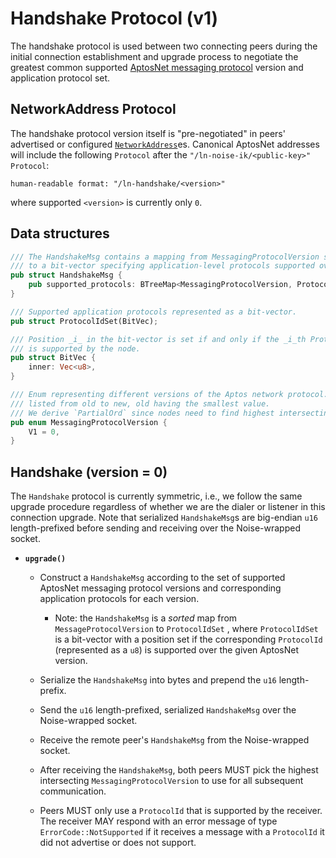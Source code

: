 # Handshake Protocol (v1)

The handshake protocol is used between two connecting peers during the initial connection establishment and upgrade process to negotiate the greatest common supported [AptosNet messaging protocol](messaging-v1.md) version and application protocol set.

## NetworkAddress Protocol

The handshake protocol version itself is "pre-negotiated" in peers' advertised or configured [`NetworkAddress`](network-address.md)es. Canonical AptosNet addresses will include the following `Protocol` after the `"/ln-noise-ik/<public-key>"` `Protocol`:

```
human-readable format: "/ln-handshake/<version>"
```

where supported `<version>` is currently only `0`.

## Data structures

```rust
/// The HandshakeMsg contains a mapping from MessagingProtocolVersion suppported by the node
/// to a bit-vector specifying application-level protocols supported over that version.
pub struct HandshakeMsg {
    pub supported_protocols: BTreeMap<MessagingProtocolVersion, ProtocolIdSet>,
}

/// Supported application protocols represented as a bit-vector.
pub struct ProtocolIdSet(BitVec);

/// Position _i_ in the bit-vector is set if and only if the _i_th ProtocolId variant
/// is supported by the node.
pub struct BitVec {
    inner: Vec<u8>,
}

/// Enum representing different versions of the Aptos network protocol. These should be
/// listed from old to new, old having the smallest value.
/// We derive `PartialOrd` since nodes need to find highest intersecting protocol version.
pub enum MessagingProtocolVersion {
    V1 = 0,
}
```

## Handshake (version = 0)

The `Handshake` protocol is currently symmetric, i.e., we follow the same upgrade procedure regardless of whether we are the dialer or listener in this connection upgrade. Note that serialized `HandshakeMsg`s are big-endian `u16` length-prefixed before sending and receiving over the Noise-wrapped socket.

* **`upgrade()`**

  * Construct a `HandshakeMsg` according to the set of supported AptosNet messaging protocol versions and corresponding application protocols for each version.

    * Note: the `HandshakeMsg` is a _sorted_ map from `MessageProtocolVersion` to `ProtocolIdSet` , where `ProtocolIdSet` is a bit-vector with a position set if the corresponding `ProtocolId` (represented as a `u8`) is supported over the given AptosNet version.

  * Serialize the `HandshakeMsg` into bytes and prepend the `u16` length-prefix.
  * Send the `u16` length-prefixed, serialized `HandshakeMsg` over the Noise-wrapped socket.
  * Receive the remote peer's `HandshakeMsg` from the Noise-wrapped socket.
  * After receiving the `HandshakeMsg`, both peers MUST pick the highest intersecting `MessagingProtocolVersion` to use for all subsequent communication.
  * Peers MUST only use a `ProtocolId` that is supported by the receiver. The receiver MAY respond with an error message of type `ErrorCode::NotSupported` if it receives a message with a `ProtocolId` it did not advertise or does not support.

<!-- TODO(philiphayes): describe and implement hardening: enforce maximum number of entries in supported_protocols map, maximum length of BitVec, no duplicates -->
